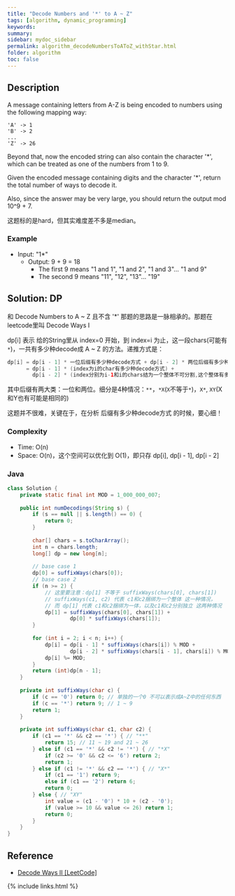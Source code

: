 ```yaml
---
title: "Decode Numbers and '*' to A ~ Z"
tags: [algorithm, dynamic_programming]
keywords:
summary:
sidebar: mydoc_sidebar
permalink: algorithm_decodeNumbersToAToZ_withStar.html
folder: algorithm
toc: false
---
```


## Description
A message containing letters from A-Z is being encoded to numbers using the following mapping way:
```
'A' -> 1
'B' -> 2
...
'Z' -> 26
```
Beyond that, now the encoded string can also contain the character '*', which can be treated as one of the numbers from 1 to 9.

Given the encoded message containing digits and the character '*', return the total number of ways to decode it.

Also, since the answer may be very large, you should return the output mod 10^9 + 7.

这题标的是hard，但其实难度差不多是median。

### Example
* Input: "1*"
  * Output: 9 + 9 = 18
    * The first 9 means "1 and 1", "1 and 2", "1 and 3"... "1 and 9"
    * The second 9 means "11", "12", "13"... "19"

## Solution: DP
和 Decode Numbers to A ~ Z 且不含 '*' 那题的思路是一脉相承的。那题在leetcode里叫 Decode Ways I

dp[i] 表示 给的String里从 index=0 开始，到 index=i 为止，这一段chars(可能有`*`)，一共有多少种decode成 A ~ Z 的方法。递推方式是：
```java
dp[i] = dp[i - 1] * 一位后缀有多少种decode方式 + dp[i - 2] * 两位后缀有多少种decode方式
      = dp[i - 1] * (index为i的char有多少种decode方式) + 
        dp[i - 2] * (index分别为i-1和i的chars结为一个整体不可分割,这个整体有多少种decode方式)
```
其中后缀有两大类：一位和两位。细分是4种情况：`**`，`*X`(`X`不等于`*`)，`X*`, `XY`(X和Y也有可能是相同的)

这题并不很难，关键在于，在分析 后缀有多少种decode方式 的时候，要心细！

### Complexity
* Time: O(n)
* Space: O(n)，这个空间可以优化到 O(1)，即只存 dp[i], dp[i - 1], dp[i - 2]

### Java
```java
class Solution {
    private static final int MOD = 1_000_000_007;
    
    public int numDecodings(String s) {
        if (s == null || s.length() == 0) {
            return 0;
        }
        
        char[] chars = s.toCharArray();
        int n = chars.length;
        long[] dp = new long[n];
        
        // base case 1
        dp[0] = suffixWays(chars[0]);
        // base case 2
        if (n >= 2) {
            // 这里要注意：dp[1] 不等于 suffixWays(chars[0], chars[1])
            // suffixWays(c1, c2) 代表 c1和c2捆绑为一个整体 这一种情况，
            // 而 dp[1] 代表 c1和c2捆绑为一体，以及c1和c2分别独立 这两种情况
            dp[1] = suffixWays(chars[0], chars[1]) +
                    dp[0] * suffixWays(chars[1]);
        }
        
        for (int i = 2; i < n; i++) {
            dp[i] = dp[i - 1] * suffixWays(chars[i]) % MOD +
                    dp[i - 2] * suffixWays(chars[i - 1], chars[i]) % MOD;
            dp[i] %= MOD;
        }
        return (int)dp[n - 1];
    }
    
    private int suffixWays(char c) {
        if (c == '0') return 0; // 单独的一个0 不可以表示成A~Z中的任何东西
        if (c == '*') return 9; // 1 ~ 9
        return 1;
    }
    
    private int suffixWays(char c1, char c2) {
        if (c1 == '*' && c2 == '*') { // "**"
            return 15; // 11 ~ 19 and 21 ~ 26
        } else if (c1 == '*' && c2 != '*') { // "*X"
            if (c2 >= '0' && c2 <= '6') return 2;
            return 1;
        } else if (c1 != '*' && c2 == '*') { // "X*"
            if (c1 == '1') return 9;
            else if (c1 == '2') return 6;
            return 0;
        } else { // "XY"
            int value = (c1 - '0') * 10 + (c2 - '0');
            if (value >= 10 && value <= 26) return 1;
            return 0;
        }
    }
}
```

## Reference
* [Decode Ways II [LeetCode]](https://leetcode.com/problems/decode-ways-ii/description/)

{% include links.html %}
